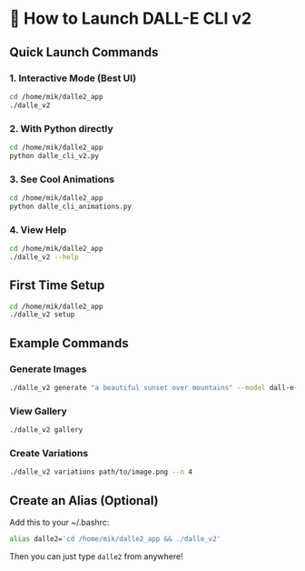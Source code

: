 # 🚀 How to Launch DALL-E CLI v2

## Quick Launch Commands

### 1. **Interactive Mode (Best UI)**
```bash
cd /home/mik/dalle2_app
./dalle_v2
```

### 2. **With Python directly**
```bash
cd /home/mik/dalle2_app
python dalle_cli_v2.py
```

### 3. **See Cool Animations**
```bash
cd /home/mik/dalle2_app
python dalle_cli_animations.py
```

### 4. **View Help**
```bash
cd /home/mik/dalle2_app
./dalle_v2 --help
```

## First Time Setup
```bash
cd /home/mik/dalle2_app
./dalle_v2 setup
```

## Example Commands

### Generate Images
```bash
./dalle_v2 generate "a beautiful sunset over mountains" --model dall-e-3 --quality hd
```

### View Gallery
```bash
./dalle_v2 gallery
```

### Create Variations
```bash
./dalle_v2 variations path/to/image.png --n 4
```

## Create an Alias (Optional)

Add this to your ~/.bashrc:
```bash
alias dalle2='cd /home/mik/dalle2_app && ./dalle_v2'
```

Then you can just type `dalle2` from anywhere!